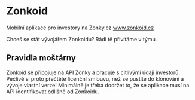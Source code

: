 # Zonkoid #

Mobilní aplikace pro investory na Zonky.cz
www.zonkoid.cz

Chceš se stát vývojářem Zonkoidu? Rádi tě přivítáme v týmu.

## Pravidla moštárny ##
Zonkoid se připojuje na API Zonky a pracuje s citlivými údaji investorů. Pečlivě si proto přečtěte
licenční smlouvu, než se pustíte do klonování a vývoje vlastní verze! Minimálně je třeba dodržet to,
že se aplikace musí na API identifikovat odlišně od Zonkoidu.


